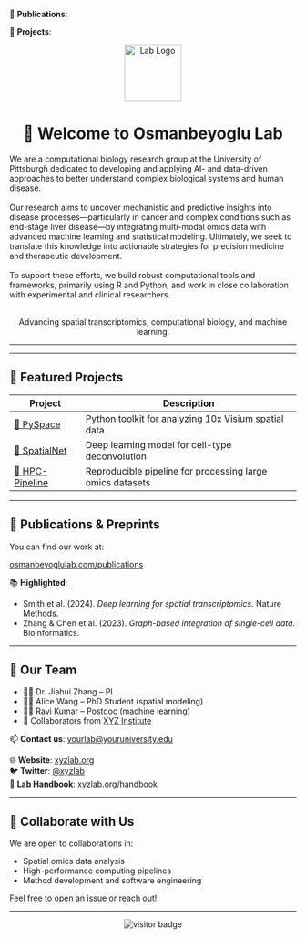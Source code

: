 

📄 **Publications**: 


🔬 **Projects**:


<p align="center">
  <img src="https://your-org-logo-url.png" height="100" alt="Lab Logo">
</p>

<h1 align="center"> 👋 Welcome to Osmanbeyoglu Lab</h1>

We are a computational biology research group at the University of Pittsburgh dedicated to developing and applying AI- and data-driven approaches to better understand complex biological systems and human disease.<br><br>
Our research aims to uncover mechanistic and predictive insights into disease processes—particularly in cancer and complex conditions such as end-stage liver disease—by integrating multi-modal omics data with advanced machine learning and statistical modeling. Ultimately, we seek to translate this knowledge into actionable strategies for precision medicine and therapeutic development.<br><br>
To support these efforts, we build robust computational tools and frameworks, primarily using R and Python, and work in close collaboration with experimental and clinical researchers.<br><br>

<p align="center">
  Advancing spatial transcriptomics, computational biology, and machine learning.  
</p>

---

---

## 🚀 Featured Projects

| Project | Description |
|--------|-------------|
| [🔗 PySpace](https://github.com/your-org/pyspace) | Python toolkit for analyzing 10x Visium spatial data |
| [🔗 SpatialNet](https://github.com/your-org/spatialnet) | Deep learning model for cell-type deconvolution |
| [🔗 HPC-Pipeline](https://github.com/your-org/hpc-pipeline) | Reproducible pipeline for processing large omics datasets |

---

## 📄 Publications & Preprints

You can find our work at:

[osmanbeyoglulab.com/publications](https://www.osmanbeyoglulab.com/publications)

📚 **Highlighted**:
- Smith et al. (2024). *Deep learning for spatial transcriptomics.* Nature Methods.
- Zhang & Chen et al. (2023). *Graph-based integration of single-cell data.* Bioinformatics.

---

## 👥 Our Team

- 🧑‍🔬 Dr. Jiahui Zhang – PI  
- 👩‍💻 Alice Wang – PhD Student (spatial modeling)  
- 👨‍💻 Ravi Kumar – Postdoc (machine learning)  
- 🧠 Collaborators from [XYZ Institute](https://xyz.edu)

📫 **Contact us**: yourlab@youruniversity.edu

🌐 **Website**: [xyzlab.org](https://xyzlab.org)  
🐦 **Twitter**: [@xyzlab](https://twitter.com/xyzlab)  
🔗 **Lab Handbook**: [xyzlab.org/handbook](https://xyzlab.org/handbook)

---

## 🤝 Collaborate with Us

We are open to collaborations in:
- Spatial omics data analysis
- High-performance computing pipelines
- Method development and software engineering

Feel free to open an [issue](https://github.com/your-org/welcome/issues) or reach out!

---

<p align="center">
  <img src="https://visitor-badge.laobi.icu/badge?page_id=your-org.welcome" alt="visitor badge"/>
</p>
